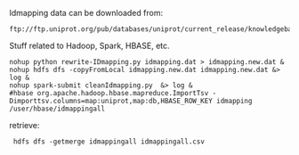 Idmapping data can be downloaded from: 

    ftp://ftp.uniprot.org/pub/databases/uniprot/current_release/knowledgebase/idmapping/idmapping.dat.gz

Stuff related to Hadoop, Spark, HBASE, etc.

    nohup python rewrite-IDmapping.py idmapping.dat > idmapping.new.dat &
    nohup hdfs dfs -copyFromLocal idmapping.new.dat idmapping.new.dat &> log &
    nohup spark-submit cleanIdmapping.py  &> log & 
    #hbase org.apache.hadoop.hbase.mapreduce.ImportTsv -Dimporttsv.columns=map:uniprot,map:db,HBASE_ROW_KEY idmapping /user/hbase/idmappingall

retrieve:

     hdfs dfs -getmerge idmappingall idmappingall.csv

